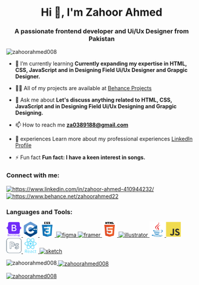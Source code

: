 <h1 align="center">Hi 👋, I'm Zahoor Ahmed</h1>
<h3 align="center">A passionate frontend developer and Ui/Ux Designer from Pakistan</h3>


<p align="left"> <img src="https://komarev.com/ghpvc/?username=zahoorahmed008&label=Profile%20views&color=0e75b6&style=flat" alt="zahoorahmed008" /></p>

- 🌱 I’m currently learning **Currently expanding my expertise in HTML, CSS, JavaScript and in Designing Field Ui/Ux Designer and Grapgic Designer.**



- 👨‍💻  All of my projects are available at <a href="https://www.behance.net/zahoorahmed22/projects">Behance Projects</a>

- 💬 Ask me about **Let's discuss anything related to HTML, CSS, JavaScript and in Designing Field Ui/Ux Designing and Grapgic Designing.**

- 📫 How to reach me **za0389188@gmail.com**

- 📄 experiences Learn more about my professional experiences <a href="https://www.linkedin.com/in/zahoor-ahmed-410944232/">LinkedIn Profile</a>

- ⚡ Fun fact **Fun fact: I have a keen interest in songs.**

<h3 align="left">Connect with me:</h3>
<p align="left">
<a href="https://linkedin.com/in/https://www.linkedin.com/in/zahoor-ahmed-410944232/" target="blank"><img align="center" src="https://raw.githubusercontent.com/rahuldkjain/github-profile-readme-generator/master/src/images/icons/Social/linked-in-alt.svg" alt="https://www.linkedin.com/in/zahoor-ahmed-410944232/" height="30" width="40" /></a>
<a href="https://www.behance.net/https://www.behance.net/zahoorahmed22" target="blank"><img align="center" src="https://raw.githubusercontent.com/rahuldkjain/github-profile-readme-generator/master/src/images/icons/Social/behance.svg" alt="https://www.behance.net/zahoorahmed22" height="30" width="40" /></a>
</p>

<h3 align="left">Languages and Tools:</h3>
<p align="left"> <a href="https://getbootstrap.com" target="_blank" rel="noreferrer"> <img src="https://raw.githubusercontent.com/devicons/devicon/master/icons/bootstrap/bootstrap-plain-wordmark.svg" alt="bootstrap" width="40" height="40"/> </a> <a href="https://www.w3schools.com/cpp/" target="_blank" rel="noreferrer"> <img src="https://raw.githubusercontent.com/devicons/devicon/master/icons/cplusplus/cplusplus-original.svg" alt="cplusplus" width="40" height="40"/> </a> <a href="https://www.w3schools.com/css/" target="_blank" rel="noreferrer"> <img src="https://raw.githubusercontent.com/devicons/devicon/master/icons/css3/css3-original-wordmark.svg" alt="css3" width="40" height="40"/> </a> <a href="https://www.figma.com/" target="_blank" rel="noreferrer"> <img src="https://www.vectorlogo.zone/logos/figma/figma-icon.svg" alt="figma" width="40" height="40"/> </a> <a href="https://www.framer.com/" target="_blank" rel="noreferrer"> <img src="https://www.vectorlogo.zone/logos/framer/framer-icon.svg" alt="framer" width="40" height="40"/> </a> <a href="https://www.w3.org/html/" target="_blank" rel="noreferrer"> <img src="https://raw.githubusercontent.com/devicons/devicon/master/icons/html5/html5-original-wordmark.svg" alt="html5" width="40" height="40"/> </a> <a href="https://www.adobe.com/in/products/illustrator.html" target="_blank" rel="noreferrer"> <img src="https://www.vectorlogo.zone/logos/adobe_illustrator/adobe_illustrator-icon.svg" alt="illustrator" width="40" height="40"/> </a> <a href="https://www.java.com" target="_blank" rel="noreferrer"> <img src="https://raw.githubusercontent.com/devicons/devicon/master/icons/java/java-original.svg" alt="java" width="40" height="40"/> </a> <a href="https://developer.mozilla.org/en-US/docs/Web/JavaScript" target="_blank" rel="noreferrer"> <img src="https://raw.githubusercontent.com/devicons/devicon/master/icons/javascript/javascript-original.svg" alt="javascript" width="40" height="40"/> </a> <a href="https://www.photoshop.com/en" target="_blank" rel="noreferrer"> <img src="https://raw.githubusercontent.com/devicons/devicon/master/icons/photoshop/photoshop-line.svg" alt="photoshop" width="40" height="40"/> </a> <a href="https://reactjs.org/" target="_blank" rel="noreferrer"> <img src="https://raw.githubusercontent.com/devicons/devicon/master/icons/react/react-original-wordmark.svg" alt="react" width="40" height="40"/> </a> <a href="https://www.sketch.com/" target="_blank" rel="noreferrer"> <img src="https://www.vectorlogo.zone/logos/sketchapp/sketchapp-icon.svg" alt="sketch" width="40" height="40"/> </a> <a href="https://www.adobe.com/products/xd.html" target="_blank" rel="noreferrer"> 
<p><img align="left" src="https://github-readme-stats.vercel.app/api/top-langs?username=zahoorahmed008&show_icons=true&locale=en&layout=compact" alt="zahoorahmed008" /></p>

<p>&nbsp;<img align="center" src="https://github-readme-stats.vercel.app/api?username=zahoorahmed008&show_icons=true&locale=en" alt="zahoorahmed008" /></p>

<p><img align="center" src="https://github-readme-streak-stats.herokuapp.com/?user=zahoorahmed008&" alt="zahoorahmed008" /></p>
